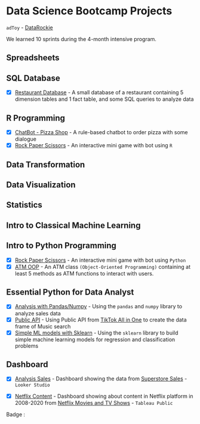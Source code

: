 # Data Science Bootcamp Projects
  `adToy` - [DataRockie](https://datarockie.com/) 

We learned 10 sprints during the 4-month intensive program.

## Spreadsheets

## SQL Database
- [x] [Restaurant Database](SQL/DB_for_Restaurant.sql) - A small database of a restaurant containing 5 dimension tables and 1 fact table, and some SQL queries to analyze data

## R Programming
- [x] [ChatBot - Pizza Shop](R/Chat_bot-Order_pizza.r) - A rule-based chatbot to order pizza with some dialogue
- [x] [Rock Paper Scissors](R/Rock-Paper-Scissors.r) - An interactive mini game with bot using `R`

## Data Transformation

## Data Visualization

## Statistics

## Intro to Classical Machine Learning

## Intro to Python Programming
- [x] [Rock Paper Scissors](Python/MiniGame-Rock_Paper_Scissors.ipynb) - An interactive mini game with bot using `Python`
- [x] [ATM OOP](Python/Build_Class_ATM.py) - An ATM class `(Object-Oriented Programming)` containing at least 5 methods as ATM functions to interact with users.

## Essential Python for Data Analyst
- [x] [Analysis with Pandas/Numpy](Python/Pandas_Numpy-Final_Project.ipynb) - Using the `pandas` and `numpy` library to analyze sales data
- [x] [Public API](Python/Publice_API.ipynb) - Using Public API from [TikTok All in One](https://rapidapi.com/h0p3rwe/api/tiktok-all-in-one/) to create the data frame of Music search
- [x] [Simple ML models with Sklearn](Python/Sklearn.ipynb) - Using the `sklearn` library to build simple machine learning models for regression and classification problems

## Dashboard
- [x] [Analysis Sales](https://lookerstudio.google.com/reporting/10c4f24d-43f7-455c-8764-3e5afd77799d) - Dashboard showing the data from [Superstore Sales](https://public.tableau.com/app/resources/sample-data) - `Looker Studio`
- [x] [Netflix Content](https://public.tableau.com/views/NetflixDashboard_16752420584000/Netflix_Dashboard?:language=en-US&:display_count=n&:origin=viz_share_link) - Dashboard showing about content in Netflix platform in 2008-2020 from [Netflix Movies and TV Shows](https://www.kaggle.com/datasets/shivamb/netflix-shows) - `Tableau Public`



Badge : 
